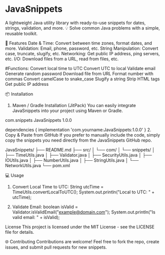 # JavaSnippets
A lightweight Java utility library with ready-to-use snippets for dates, strings, validation, and more.
💡 Solve common Java problems with a simple, reusable toolkit.

🚀 Features
Date & Time: Convert between time zones, format dates, and more. 
Validation: Email, phone, password, etc.
String Manipulation: Convert case, truncate, slugify, etc.
Networking: Get public IP address, ping servers, etc.
I/O: Download files from a URL, read from files, etc.

#Functions:
Convert local time to UTC
Convert UTC to local
Validate email
Generate random password
Download file from URL
Format number with commas
Convert camelCase to snake_case
Slugify a string
Strip HTML tags
Get public IP address

📦 Installation
1. Maven / Gradle Installation (JitPack)
You can easily integrate JavaSnippets into your project using Maven or Gradle.

<dependency>
    <groupId>com.snippets</groupId>
    <artifactId>JavaSnippets</artifactId>
    <version>1.0.0</version>
</dependency>

dependencies {
    implementation 'com.yourname:JavaSnippets:1.0.0'
}
2. Copy & Paste from GitHub
If you prefer to manually include the code, simply copy the snippets you need directly from the JavaSnippets GitHub repo.

JavaSnippets/
├── README.md
├── src/
│   └── com/
│           └── snippets/
│               ├── TimeUtils.java
│               ├── Validator.java
│               ├── SecurityUtils.java
│               ├── IOUtils.java
│               ├── NumberUtils.java
│               ├── StringUtils.java
│               └── NetworkUtils.java
└── pom.xml 

💻 Usage
1. Convert Local Time to UTC:
     String utcTime = TimeUtils.convertLocalToUTC();
     System.out.println("Local to UTC: " + utcTime);

2. Validate Email:
     boolean isValid = Validator.isValidEmail("example@domain.com");
     System.out.println("Is valid email: " + isValid);


License
This project is licensed under the MIT License - see the LICENSE file for details.



🌐 Contributing
Contributions are welcome! Feel free to fork the repo, create issues, and submit pull requests for new snippets.



